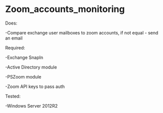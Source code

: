 # Zoom_accounts_monitoring

Does:

-Compare exchange user mailboxes to zoom accounts, if not equal - send an email

Required:

-Exchange SnapIn

-Active Directory module

-PSZoom module

-Zoom API keys to pass auth

Tested:

-Windows Server 2012R2
